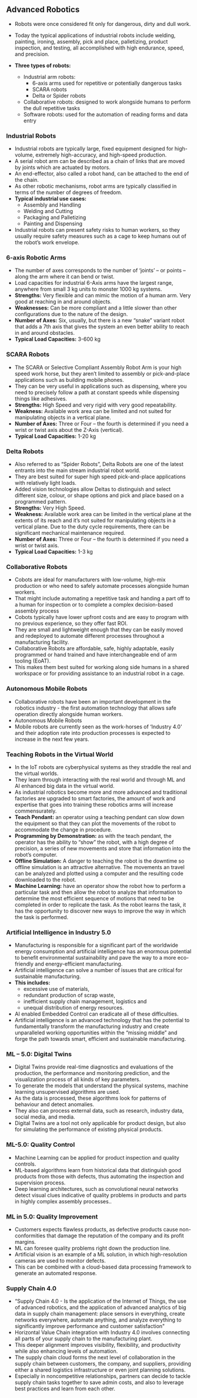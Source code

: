 ## Advanced Robotics

- Robots were once considered fit only for dangerous, dirty and dull work.
    
- Today the typical applications of industrial robots include welding, painting, ironing, assembly, pick and place, palletizing, product inspection, and testing, all accomplished with high endurance, speed, and precision.
    
- **Three types of robots:**
    
    - Industrial arm robots:
        - 6-axis arms used for repetitive or potentially dangerous tasks
        - SCARA robots
        - Delta or Spider robots
    - Collaborative robots: designed to work alongside humans to perform the dull repetitive tasks
    - Software robots: used for the automation of reading forms and data entry

### Industrial Robots

- Industrial robots are typically large, fixed equipment designed for high-volume, extremely high-accuracy, and high-speed production.
- A serial robot arm can be described as a chain of links that are moved by joints which are actuated by motors.
- An end-effector, also called a robot hand, can be attached to the end of the chain.
- As other robotic mechanisms, robot arms are typically classified in terms of the number of degrees of freedom.
- **Typical industrial use cases:**
    - Assembly and Handling
    - Welding and Cutting
    - Packaging and Palletizing
    - Painting and Dispensing
- Industrial robots can present safety risks to human workers, so they usually require safety measures such as a cage to keep humans out of the robot’s work envelope.

### 6-axis Robotic Arms

- The number of axes corresponds to the number of ‘joints’ – or points – along the arm where it can bend or twist.
- Load capacities for industrial 6-Axis arms have the largest range, anywhere from small 3 kg units to monster 1000 kg systems.
- **Strengths:** Very flexible and can mimic the motion of a human arm. Very good at reaching in and around objects.
- **Weaknesses:** Can be more compliant and a little slower than other configurations due to the nature of the design.
- **Number of Axes:** Six, usually, but there is a new “snake” variant robot that adds a 7th axis that gives the system an even better ability to reach in and around obstacles.
- **Typical Load Capacities:** 3-600 kg

### SCARA Robots

- The SCARA or Selective Compliant Assembly Robot Arm is your high speed work horse, but they aren’t limited to assembly or pick-and-place applications such as building mobile phones.
- They can be very useful in applications such as dispensing, where you need to precisely follow a path at constant speeds while dispensing things like adhesives.
- **Strengths:** High Speed and very rigid with very good repeatability.
- **Weakness:** Available work area can be limited and not suited for manipulating objects in a vertical plane.
- **Number of Axes:** Three or Four – the fourth is determined if you need a wrist or twist axis about the Z-Axis (vertical).
- **Typical Load Capacities:** 1-20 kg

### Delta Robots

- Also referred to as “Spider Robots”, Delta Robots are one of the latest entrants into the main stream industrial robot world.
- They are best suited for super high speed pick-and-place applications with relatively light loads.
- Added vision technologies allow Deltas to distinguish and select different size, colour, or shape options and pick and place based on a programmed pattern.
- **Strengths:** Very High Speed.
- **Weakness:** Available work area can be limited in the vertical plane at the extents of its reach and it’s not suited for manipulating objects in a vertical plane. Due to the duty cycle requirements, there can be significant mechanical maintenance required.
- **Number of Axes:** Three or Four – the fourth is determined if you need a wrist or twist axis.
- **Typical Load Capacities:** 1-3 kg

### Collaborative Robots

- Cobots are ideal for manufacturers with low-volume, high-mix production or who need to safely automate processes alongside human workers.
- That might include automating a repetitive task and handing a part off to a human for inspection or to complete a complex decision-based assembly process
- Cobots typically have lower upfront costs and are easy to program with no previous experience, so they offer fast ROI.
- They are small and lightweight enough that they can be easily moved and redeployed to automate different processes throughout a manufacturing facility.
- Collaborative Robots are affordable, safe, highly adaptable, easily programmed or hand trained and have interchangeable end of arm tooling (EoAT).
- This makes them best suited for working along side humans in a shared workspace or for providing assistance to an industrial robot in a cage.

### Autonomous Mobile Robots

- Collaborative robots have been an important development in the robotics industry - the first automation technology that allows safe operation directly alongside human workers.
- Autonomous Mobile Robots
- Mobile robots are currently seen as the work-horses of ‘Industry 4.0' and their adoption rate into production processes is expected to increase in the next few years.

### Teaching Robots in the Virtual World

- In the IoT robots are cyberphysical systems as they straddle the real and the virtual worlds.
- They learn through interacting with the real world and through ML and AI enhanced big data in the virtual world.
- As industrial robotics become more and more advanced and traditional factories are upgraded to smart factories, the amount of work and expertise that goes into training these robotics arms will increase commensurately.
- **Teach Pendant:** an operator using a teaching pendant can slow down the equipment so that they can plot the movements of the robot to accommodate the change in procedure.
- **Programming by Demonstration:** as with the teach pendant, the operator has the ability to “show” the robot, with a high degree of precision, a series of new movements and store that information into the robot’s computer.
- **Offline Simulation:** A danger to teaching the robot is the downtime so offline simulation is an attractive alternative. The movements an travel can be analyzed and plotted using a computer and the resulting code downloaded to the robot.
- **Machine Learning:** have an operator show the robot how to perform a particular task and then allow the robot to analyze that information to determine the most efficient sequence of motions that need to be completed in order to replicate the task. As the robot learns the task, it has the opportunity to discover new ways to improve the way in which the task is performed.

### Artificial Intelligence in Industry 5.0

- Manufacturing is responsible for a significant part of the worldwide energy consumption and artificial intelligence has an enormous potential to benefit environmental sustainability and pave the way to a more eco-friendly and energy-efficient manufacturing.
- Artificial intelligence can solve a number of issues that are critical for sustainable manufacturing.
- **This includes:**
    - excessive use of materials,
    - redundant production of scrap waste,
    - inefficient supply chain management, logistics and
    - unequal distribution of energy resources.
- AI enabled Embedded Control can eradicate all of these difficulties.
- Artificial intelligence is an advanced technology that has the potential to fundamentally transform the manufacturing industry and create unparalleled working opportunities within the “missing middle” and forge the path towards smart, efficient and sustainable manufacturing.

### ML – 5.0: Digital Twins

- Digital Twins provide real-time diagnostics and evaluations of the production, the performance and monitoring prediction, and the visualization process of all kinds of key parameters.
- To generate the models that understand the physical systems, machine learning unsupervised algorithms are used.
- As the data is processed, these algorithms look for patterns of behaviour and detect anomalies.
- They also can process external data, such as research, industry data, social media, and media.
- Digital Twins are a tool not only applicable for product design, but also for simulating the performance of existing physical products.

### ML-5.0: Quality Control

- Machine Learning can be applied for product inspection and quality controls.
- ML-based algorithms learn from historical data that distinguish good products from those with defects, thus automating the inspection and supervision process.
- Deep learning architectures, such as convolutional neural networks detect visual clues indicative of quality problems in products and parts in highly complex assembly processes..

### ML in 5.0: Quality Improvement

- Customers expects flawless products, as defective products cause non-conformities that damage the reputation of the company and its profit margins.
- ML can foresee quality problems right down the production line.
- Artificial vision is an example of a ML solution, in which high-resolution cameras are used to monitor defects.
- This can be combined with a cloud-based data processing framework to generate an automated response.

### Supply Chain 4.0

- “Supply Chain 4.0 - Is the application of the Internet of Things, the use of advanced robotics, and the application of advanced analytics of big data in supply chain management: place sensors in everything, create networks everywhere, automate anything, and analyze everything to significantly improve performance and customer satisfaction"
- Horizontal Value Chain integration with Industry 4.0 involves connecting all parts of your supply chain to the manufacturing plant.
- This deeper alignment improves visibility, flexibility, and productivity while also enhancing levels of automation.
- The supply chain cloud forms the next level of collaboration in the supply chain between customers, the company, and suppliers, providing either a shared logistics infrastructure or even joint planning solutions.
- Especially in noncompetitive relationships, partners can decide to tackle supply chain tasks together to save admin costs, and also to leverage best practices and learn from each other.
